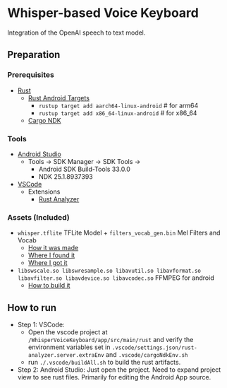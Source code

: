# Whisper-based Voice Keyboard

Integration of the OpenAI speech to text model.

## Preparation

### Prerequisites

- [Rust](https://rustup.rs/)
    - [Rust Android Targets](https://github.com/mozilla/rust-android-gradle#usage)
        - `rustup target add aarch64-linux-android`     # for arm64
        - `rustup target add x86_64-linux-android`      # for x86_64
    - [Cargo NDK](https://github.com/bbqsrc/cargo-ndk)

### Tools

- [Android Studio](https://developer.android.com/studio)
    - Tools -> SDK Manager -> SDK Tools ->
        - Android SDK Build-Tools 33.0.0
        - NDK 25.1.8937393
- [VSCode](https://code.visualstudio.com/)
    - Extensions
        - [Rust Analyzer](https://marketplace.visualstudio.com/items?itemName=rust-lang.rust-analyzer)

### Assets (Included)

- `whisper.tflite` TFLite Model + `filters_vocab_gen.bin` Mel Filters and Vocab
    - [How it was made](https://github.com/openai/whisper/discussions/11)
    - [Where I found it](https://github.com/openai/whisper/discussions/506)
    - [Where I got it](https://github.com/openai/whisper/discussions/443)
- `libswscale.so libswresample.so libavutil.so libavformat.so libavfilter.so libavdevice.so libavcodec.so` FFMPEG for android
    - [How to build it](https://github.com/Javernaut/ffmpeg-android-maker)

## How to run

- Step 1: VSCode:
    - Open the vscode project at `/WhisperVoiceKeyboard/app/src/main/rust` and verify the
      environment variables set in `.vscode/settings.json/rust-analyzer.server.extraEnv`
      and `.vscode/cargoNdkEnv.sh`
    - run `./.vscode/buildAll.sh` to build the rust artifacts.
- Step 2: Android Studio: Just open the project. Need to expand project view to see rust files.
  Primarily for editing the Android App source.
